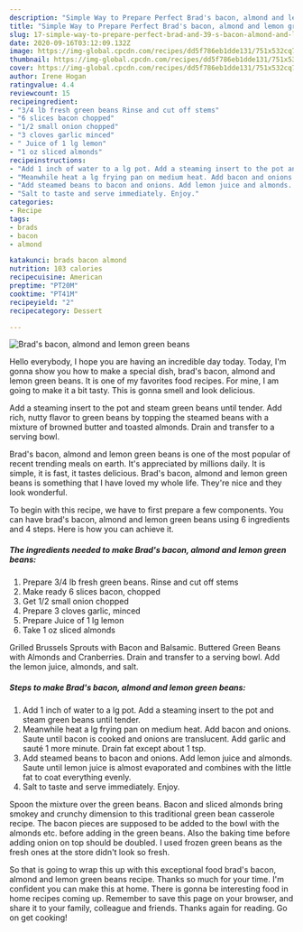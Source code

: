 ```yaml
---
description: "Simple Way to Prepare Perfect Brad's bacon, almond and lemon green beans"
title: "Simple Way to Prepare Perfect Brad's bacon, almond and lemon green beans"
slug: 17-simple-way-to-prepare-perfect-brad-and-39-s-bacon-almond-and-lemon-green-beans
date: 2020-09-16T03:12:09.132Z
image: https://img-global.cpcdn.com/recipes/dd5f786eb1dde131/751x532cq70/brads-bacon-almond-and-lemon-green-beans-recipe-main-photo.jpg
thumbnail: https://img-global.cpcdn.com/recipes/dd5f786eb1dde131/751x532cq70/brads-bacon-almond-and-lemon-green-beans-recipe-main-photo.jpg
cover: https://img-global.cpcdn.com/recipes/dd5f786eb1dde131/751x532cq70/brads-bacon-almond-and-lemon-green-beans-recipe-main-photo.jpg
author: Irene Hogan
ratingvalue: 4.4
reviewcount: 15
recipeingredient:
- "3/4 lb fresh green beans Rinse and cut off stems"
- "6 slices bacon chopped"
- "1/2 small onion chopped"
- "3 cloves garlic minced"
- " Juice of 1 lg lemon"
- "1 oz sliced almonds"
recipeinstructions:
- "Add 1 inch of water to a lg pot. Add a steaming insert to the pot and steam green beans until tender."
- "Meanwhile heat a lg frying pan on medium heat. Add bacon and onions. Saute until bacon is cooked and onions are translucent. Add garlic and sauté 1 more minute. Drain fat except about 1 tsp."
- "Add steamed beans to bacon and onions. Add lemon juice and almonds. Saute until lemon juice is almost evaporated and combines with the little fat to coat everything evenly."
- "Salt to taste and serve immediately. Enjoy."
categories:
- Recipe
tags:
- brads
- bacon
- almond

katakunci: brads bacon almond 
nutrition: 103 calories
recipecuisine: American
preptime: "PT20M"
cooktime: "PT41M"
recipeyield: "2"
recipecategory: Dessert

---
```



![Brad&#39;s bacon, almond and lemon green beans](https://img-global.cpcdn.com/recipes/dd5f786eb1dde131/751x532cq70/brads-bacon-almond-and-lemon-green-beans-recipe-main-photo.jpg)

Hello everybody, I hope you are having an incredible day today. Today, I'm gonna show you how to make a special dish, brad&#39;s bacon, almond and lemon green beans. It is one of my favorites food recipes. For mine, I am going to make it a bit tasty. This is gonna smell and look delicious.

Add a steaming insert to the pot and steam green beans until tender. Add rich, nutty flavor to green beans by topping the steamed beans with a mixture of browned butter and toasted almonds. Drain and transfer to a serving bowl.

Brad&#39;s bacon, almond and lemon green beans is one of the most popular of recent trending meals on earth. It's appreciated by millions daily. It is simple, it is fast, it tastes delicious. Brad&#39;s bacon, almond and lemon green beans is something that I have loved my whole life. They're nice and they look wonderful.


To begin with this recipe, we have to first prepare a few components. You can have brad&#39;s bacon, almond and lemon green beans using 6 ingredients and 4 steps. Here is how you can achieve it.

<!--inarticleads1-->

##### The ingredients needed to make Brad&#39;s bacon, almond and lemon green beans:

1. Prepare 3/4 lb fresh green beans. Rinse and cut off stems
1. Make ready 6 slices bacon, chopped
1. Get 1/2 small onion chopped
1. Prepare 3 cloves garlic, minced
1. Prepare  Juice of 1 lg lemon
1. Take 1 oz sliced almonds


Grilled Brussels Sprouts with Bacon and Balsamic. Buttered Green Beans with Almonds and Cranberries. Drain and transfer to a serving bowl. Add the lemon juice, almonds, and salt. 

<!--inarticleads2-->

##### Steps to make Brad&#39;s bacon, almond and lemon green beans:

1. Add 1 inch of water to a lg pot. Add a steaming insert to the pot and steam green beans until tender.
1. Meanwhile heat a lg frying pan on medium heat. Add bacon and onions. Saute until bacon is cooked and onions are translucent. Add garlic and sauté 1 more minute. Drain fat except about 1 tsp.
1. Add steamed beans to bacon and onions. Add lemon juice and almonds. Saute until lemon juice is almost evaporated and combines with the little fat to coat everything evenly.
1. Salt to taste and serve immediately. Enjoy.


Spoon the mixture over the green beans. Bacon and sliced almonds bring smokey and crunchy dimension to this traditional green bean casserole recipe. The bacon pieces are supposed to be added to the bowl with the almonds etc. before adding in the green beans. Also the baking time before adding onion on top should be doubled. I used frozen green beans as the fresh ones at the store didn&#39;t look so fresh. 

So that is going to wrap this up with this exceptional food brad&#39;s bacon, almond and lemon green beans recipe. Thanks so much for your time. I'm confident you can make this at home. There is gonna be interesting food in home recipes coming up. Remember to save this page on your browser, and share it to your family, colleague and friends. Thanks again for reading. Go on get cooking!
